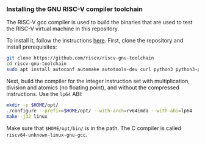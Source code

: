 ### Installing the GNU RISC-V compiler toolchain

The RISC-V gcc compiler is used to build the binaries that are used to test the RISC-V virtual machine in this repository.

To install it, follow the instructions [here](https://github.com/riscv-collab/riscv-gnu-toolchain). First, clone the repository and install prerequisites:

```bash
git clone https://github.com/riscv/riscv-gnu-toolchain
cd riscv-gnu-toolchain
sudo apt install autoconf automake autotools-dev curl python3 python3-pip libmpc-dev libmpfr-dev libgmp-dev gawk build-essential bison flex texinfo gperf libtool patchutils bc zlib1g-dev libexpat-dev ninja-build git cmake libglib2.0-dev
```

Next, build the compiler for the integer instruction set with multiplication, division and atomics (no floating point), and without the compressed instructions. Use the `lp64` ABI:

```bash
mkdir -p $HOME/opt/
./configure --prefix=$HOME/opt/ --with-arch=rv64imda --with-abi=lp64
make -j32 linux
```

Make sure that `$HOME/opt/bin/` is in the path. The C compiler is called `riscv64-unknown-linux-gnu-gcc`.
